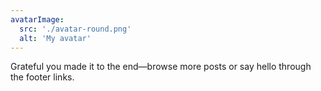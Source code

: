 ```yaml
---
avatarImage:
  src: './avatar-round.png'
  alt: 'My avatar'
---
```


Grateful you made it to the end—browse more posts or say hello through the footer links.
